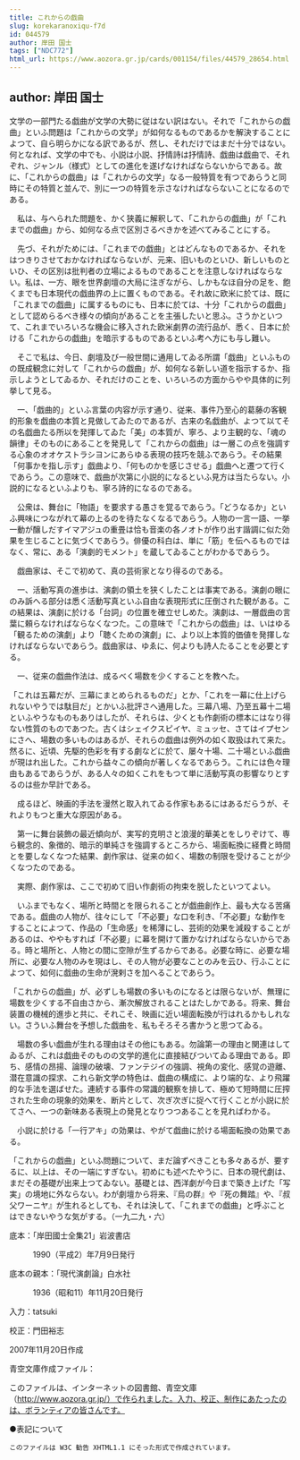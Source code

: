```yaml
---
title: これからの戯曲
slug: korekaranoxiqu-f7d
id: 044579
author: 岸田 国士
tags: ["NDC772"]
html_url: https://www.aozora.gr.jp/cards/001154/files/44579_28654.html
---
```


## author: 岸田 国士

文学の一部門たる戯曲が文学の大勢に従はない訳はない。それで「これからの戯曲」といふ問題は「これからの文学」が如何なるものであるかを解決することによつて、自ら明らかになる訳であるが、然し、それだけではまだ十分ではない。何となれば、文学の中でも、小説は小説、抒情詩は抒情詩、戯曲は戯曲で、それぞれ、ジャンル（様式）としての進化を遂げなければならないからである。故に、「これからの戯曲」は「これからの文学」なる一般特質を有つであらうと同時にその特質と並んで、別に一つの特質を示さなければならないことになるのである。

　私は、与へられた問題を、かく狭義に解釈して、「これからの戯曲」が「これまでの戯曲」から、如何なる点で区別さるべきかを述べてみることにする。

　先づ、それがためには、「これまでの戯曲」とはどんなものであるか、それをはつきりさせておかなければならないが、元来、旧いものといひ、新しいものといひ、その区別は批判者の立場によるものであることを注意しなければならない。私は、一方、眼を世界劇壇の大局に注ぎながら、しかもなほ自分の足を、飽くまでも日本現代の戯曲界の上に置くものである。それ故に欧米に於ては、既に「これまでの戯曲」に属するものにも、日本に於ては、十分「これからの戯曲」として認めらるべき様々の傾向があることを主張したいと思ふ。さうかといつて、これまでいろいろな機会に移入された欧米劇界の流行品が、悉く、日本に於ける「これからの戯曲」を暗示するものであるといふ考へ方にも与し難い。

　そこで私は、今日、劇壇及び一般世間に通用してゐる所謂「戯曲」といふものの既成観念に対して「これからの戯曲」が、如何なる新しい道を指示するか、指示しようとしてゐるか、それだけのことを、いろいろの方面からやや具体的に列挙して見る。

　一、「戯曲的」といふ言葉の内容が示す通り、従来、事件乃至心的葛藤の客観的形象を戯曲の本質と見做してゐたのであるが、古来の名戯曲が、よつて以てその名戯曲たる所以を発揮してゐた「美」の本質が、寧ろ、より主観的な、「魂の韻律」そのものにあることを発見して「これからの戯曲」は一層この点を強調する心象のオオケストラシヨンにあらゆる表現の技巧を競ふであらう。その結果「何事かを指し示す」戯曲より、「何ものかを感じさせる」戯曲へと遷つて行くであらう。この意味で、戯曲が次第に小説的になるといふ見方は当たらない。小説的になるといふよりも、寧ろ詩的になるのである。

　公衆は、舞台に「物語」を要求する愚さを覚るであらう。「どうなるか」といふ興味につながれて幕の上るのを待たなくなるであらう。人物の一言一語、一挙一動が醸しだすイマアジュの重畳は恰も音楽の各ノオトが作り出す諧調に似た効果を生じることに気づくであらう。俳優の科白は、単に「筋」を伝へるものではなく、常に、ある「演劇的モメント」を蔵してゐることがわかるであらう。

　戯曲家は、そこで初めて、真の芸術家となり得るのである。

　一、活動写真の進歩は、演劇の領土を狭くしたことは事実である。演劇の眼にのみ訴へる部分は悉く活動写真といふ自由な表現形式に圧倒された観がある。この結果は、演劇に於ける「台詞」の位置を確立せしめた。演劇は、一層戯曲の言葉に頼らなければならなくなつた。この意味で「これからの戯曲」は、いはゆる「観るための演劇」より「聴くための演劇」に、より以上本質的価値を発揮しなければならないであらう。戯曲家は、ゆゑに、何よりも詩人たることを必要とする。

　一、従来の戯曲作法は、成るべく場数を少くすることを教へた。

「これは五幕だが、三幕にまとめられるものだ」とか、「これを一幕に仕上げられないやうでは駄目だ」とかいふ批評さへ通用した。三幕八場、乃至五幕十二場といふやうなものもありはしたが、それらは、少くとも作劇術の標本にはなり得ない性質のものであつた。古くはシェイクスピイヤ、ミュッセ、さてはイプセンにさへ、場数の多いものはあるが、それらの戯曲は例外の如く取扱はれて来た。然るに、近頃、先駆的色彩を有する劇などに於て、屡々十場、二十場といふ戯曲が現はれ出した。これから益々この傾向が著しくなるであらう。これには色々理由もあるであらうが、ある人々の如くこれをもつて単に活動写真の影響なりとするのは些か早計である。

　成るほど、映画的手法を漫然と取入れてゐる作家もあるにはあるだらうが、それよりもつと重大な原因がある。

　第一に舞台装飾の最近傾向が、実写的克明さと浪漫的華美とをしりぞけて、専ら観念的、象徴的、暗示的単純さを強調するところから、場面転換に経費と時間とを要しなくなつた結果、劇作家は、従来の如く、場数の制限を受けることが少くなつたのである。

　実際、劇作家は、ここで初めて旧い作劇術の拘束を脱したといつてよい。

　いふまでもなく、場所と時間とを限られることが戯曲創作上、最も大なる苦痛である。戯曲の人物が、往々にして「不必要」な口を利き、「不必要」な動作をすることによつて、作品の「生命感」を稀薄にし、芸術的効果を減殺することがあるのは、ややもすれば「不必要」に幕を開けて置かなければならないからである。時と場所と、人物との間に空隙が生ずるからである。必要な時に、必要な場所に、必要な人物のみを現はし、その人物が必要なことのみを云ひ、行ふことによつて、如何に戯曲の生命が溌剌さを加へることであらう。

「これからの戯曲」が、必ずしも場数の多いものになるとは限らないが、無理に場数を少くする不自由さから、漸次解放されることはたしかである。将来、舞台装置の機械的進歩と共に、それこそ、映画に近い場面転換が行はれるかもしれない。さういふ舞台を予想した戯曲を、私もそろそろ書かうと思つてゐる。

　場数の多い戯曲が生れる理由はその他にもある。勿論第一の理由と関連はしてゐるが、これは戯曲そのものの文学的進化に直接結びついてゐる理由である。即ち、感情の昂揚、論理の破壊、ファンテジイの強調、視角の変化、感覚の遊離、潜在意識の探求、これら新文学の特色は、戯曲の構成に、より端的な、より飛躍的な手法を選ばせた。連続する事件の常識的観察を排して、極めて短時間に圧搾された生命の現象的効果を、断片として、次ぎ次ぎに捉へて行くことが小説に於てさへ、一つの新味ある表現上の発見となりつつあることを見ればわかる。

　小説に於ける「一行アキ」の効果は、やがて戯曲に於ける場面転換の効果である。



「これからの戯曲」といふ問題について、まだ論ずべきことも多々あるが、要するに、以上は、その一端にすぎない。初めにも述べたやうに、日本の現代劇は、まだその基礎が出来上つてゐない。基礎とは、西洋劇が今日まで築き上げた「写実」の境地に外ならない。わが劇壇から将来、『烏の群』や『死の舞踏』や、『叔父ワーニヤ』が生れるとしても、それは決して、「これまでの戯曲」と呼ぶことはできないやうな気がする。（一九二九・六）













底本：「岸田國士全集21」岩波書店


　　　1990（平成2）年7月9日発行

底本の親本：「現代演劇論」白水社

　　　1936（昭和11）年11月20日発行

入力：tatsuki

校正：門田裕志

2007年11月20日作成

青空文庫作成ファイル：

このファイルは、インターネットの図書館、青空文庫（http://www.aozora.gr.jp/）で作られました。入力、校正、制作にあたったのは、ボランティアの皆さんです。











●表記について


	このファイルは W3C 勧告 XHTML1.1 にそった形式で作成されています。